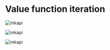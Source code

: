 Value function iteration
========================

![mkapi](dolo.algos.value_iteration.evaluate_policy)

![mkapi](dolo.algos.value_iteration.value_iteration)

![mkapi](dolo.algos.results.ValueIterationResult)